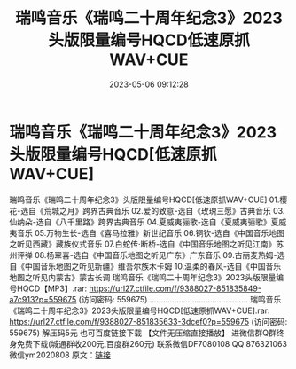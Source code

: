﻿---
title: 瑞鸣音乐《瑞鸣二十周年纪念3》2023头版限量编号HQCD低速原抓WAV+CUE
date: 2023-05-06 09:12:28
categories: 新碟专辑、稀有等精品
tags: 纯音雅乐
---
# 瑞鸣音乐《瑞鸣二十周年纪念3》2023头版限量编号HQCD[低速原抓WAV+CUE]

瑞鸣音乐《瑞鸣二十周年纪念3》头版限量编号HQCD[低速原抓WAV+CUE]
01.樱花-选自《荒城之月》跨界古典音乐
02.爱的致意-选自《玫瑰三愿》古典音乐
03.仙纳朵-选自《八千里路》跨界古典音乐
04.夏威夷骊歌-选自《夏威夷骊歌》夏威夷音乐
05.万物生长-选自《喜马拉雅》新世纪音乐
06.铜钦-选自《中国音乐地图之听见西藏》藏族仪式音乐
07.白蛇传·断桥-选自《中国音乐地图之听见江南》苏州评弹
08.杨翠喜-选自《中国音乐地图之听见广东》广东音乐
09.古丽麦热姆-选自《中国音乐地图之听见新疆》维吾尔族木卡姆
10.温柔的春风-选自《中国音乐地图之听见内蒙古》蒙古长调
瑞鸣音乐《瑞鸣二十周年纪念3》2023头版限量编号HQCD【MP3】.rar: https://url27.ctfile.com/f/9388027-851835849-a7c913?p=559675
(访问密码: 559675)
............................................
瑞鸣音乐《瑞鸣二十周年纪念3》2023头版限量编号HQCD[低速原抓WAV+CUE].rar: https://url27.ctfile.com/f/9388027-851835633-3dcef0?p=559675
(访问密码: 559675)
解压码5元
也可百度链接下载 【文件无压缩直接播放】
进微信群Q群终身免费下载(城通群收200元,百度群260元)
联系微信DF7080108 QQ 876321063
微信ym2020808
原文：[链接](https://blog.sina.com.cn/s/blog_1647c7e76010311ri.html)